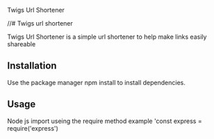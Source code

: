 Twigs Url Shortener




//# Twigs url shortener

Twigs Url Shortener is a  simple url shortener to help make links easily shareable

## Installation

Use the package manager npm install  to install dependencies.



## Usage

Node js
import useing the require method example 'const express = require('express')
